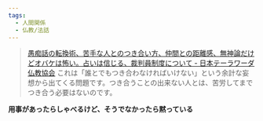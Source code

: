 ```yaml
---
tags:
  - 人間関係
  - 仏教/法話
---
```

>[愚痴話の転換術、苦手な人とのつき合い方、仲間との距離感、無神論だけどオバケは怖い。占いは信じる、裁判員制度について - 日本テーラワーダ仏教協会](https://j-theravada.com/dhamma/q&a/pp200901/)
>これは「誰とでもつき合わなければいけない」という余計な妄想から出てくる問題です。つき合うことの出来ない人とは、苦労してまでつき合う必要はないのです。

**用事があったらしゃべるけど、そうでなかったら黙っている**

